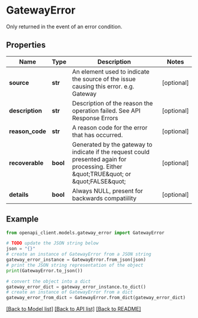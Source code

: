 # GatewayError

Only returned in the event of an error condition.

## Properties

Name | Type | Description | Notes
------------ | ------------- | ------------- | -------------
**source** | **str** | An element used to indicate the source of the issue causing this error. e.g. Gateway  | [optional] 
**description** | **str** | Description of the reason the operation failed. See API Response Errors  | [optional] 
**reason_code** | **str** | A reason code for the error that has occurred.  | [optional] 
**recoverable** | **bool** | Generated by the gateway to indicate if the request could presented again for processing. Either \&quot;TRUE\&quot; or \&quot;FALSE\&quot;  | [optional] 
**details** | **bool** | Always NULL, present for backwards compatiility  | [optional] 

## Example

```python
from openapi_client.models.gateway_error import GatewayError

# TODO update the JSON string below
json = "{}"
# create an instance of GatewayError from a JSON string
gateway_error_instance = GatewayError.from_json(json)
# print the JSON string representation of the object
print(GatewayError.to_json())

# convert the object into a dict
gateway_error_dict = gateway_error_instance.to_dict()
# create an instance of GatewayError from a dict
gateway_error_from_dict = GatewayError.from_dict(gateway_error_dict)
```
[[Back to Model list]](../README.md#documentation-for-models) [[Back to API list]](../README.md#documentation-for-api-endpoints) [[Back to README]](../README.md)


